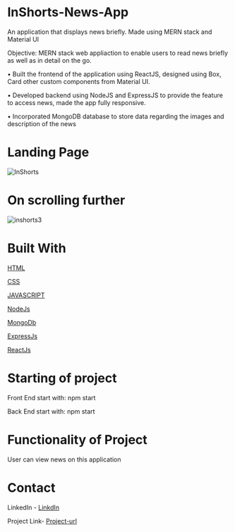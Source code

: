 # InShorts-News-App
An application that displays news briefly. Made using MERN stack and Material UI

Objective: MERN stack web appliaction to enable users to read news briefly as well as in detail on the go.

• Built the frontend of the application using ReactJS, designed using Box, Card other custom components from Material UI.

• Developed backend using NodeJS and ExpressJS to provide the feature to access news, made the app fully responsive.

• Incorporated MongoDB database to store data regarding the images and description of the news

# Landing Page

![InShorts](https://github.com/CaLYPsO19/InShorts-News-App/assets/93235923/f1a327ab-88bc-46b1-9af1-0852854563b4)

# On scrolling further

![inshorts3](https://github.com/CaLYPsO19/InShorts-News-App/assets/93235923/4639ecf4-8eb8-4495-8f1c-c8669f55664f)

# Built With

[HTML](https://developer.mozilla.org/en-US/docs/Web/HTML)

[CSS](https://developer.mozilla.org/en-US/docs/Web/CSS)

[JAVASCRIPT](https://javascript.info/)

[NodeJs](https://nodejs.org/en/docs)

[MongoDb](https://www.mongodb.com/docs/)

[ExpressJs](https://expressjs.com/)

[ReactJs](https://react.dev/learn)

# Starting of project

Front End start with: npm start

Back End start with: npm start

# Functionality of Project

User can view news on this application

# Contact

LinkedIn - [LinkdIn](https://www.linkedin.com/in/sayani-murmu-32041321b/)

Project Link-  [Project-url](http://localhost:3000/)
